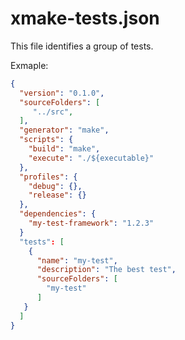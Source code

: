 # xmake-tests.json

This file identifies a group of tests.

Exmaple:

```json
{
  "version": "0.1.0",
  "sourceFolders": [
     "../src",
  ],
  "generator": "make",
  "scripts": {
    "build": "make",
    "execute": "./${executable}"
  },
  "profiles": {
    "debug": {},
    "release": {}
  },
  "dependencies": {
    "my-test-framework": "1.2.3"
  }
  "tests": [
    {
      "name": "my-test",
      "description": "The best test",
      "sourceFolders": [
        "my-test"
      ]
   }
  ]
}
```
